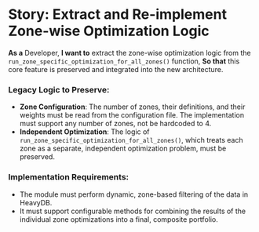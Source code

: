 # Story: Extract and Re-implement Zone-wise Optimization Logic

**As a** Developer,
**I want to** extract the zone-wise optimization logic from the `run_zone_specific_optimization_for_all_zones()` function,
**So that** this core feature is preserved and integrated into the new architecture.

### Legacy Logic to Preserve:

- **Zone Configuration**: The number of zones, their definitions, and their weights must be read from the configuration file. The implementation must support any number of zones, not be hardcoded to 4.
- **Independent Optimization**: The logic of `run_zone_specific_optimization_for_all_zones()`, which treats each zone as a separate, independent optimization problem, must be preserved.

### Implementation Requirements:

- The module must perform dynamic, zone-based filtering of the data in HeavyDB.
- It must support configurable methods for combining the results of the individual zone optimizations into a final, composite portfolio.